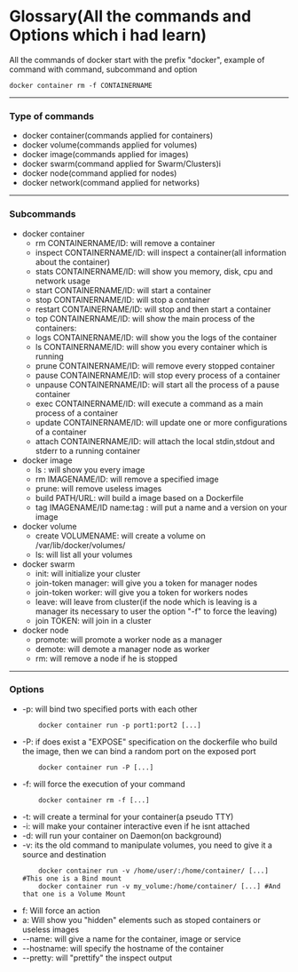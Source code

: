 # Glossary(All the commands and Options which i had learn)
All the commands of docker start with the prefix "docker", example of command with command, subcommand and option
```docker
docker container rm -f CONTAINERNAME
```
---
### Type of commands
- docker container(commands applied for containers)
- docker volume(commands applied for volumes)
- docker image(commands applied for images)
- docker swarm(command applied for Swarm/Clusters)i
- docker node(command applied for nodes)
- docker network(command applied for networks)
---
### Subcommands
- docker container
	- rm CONTAINERNAME/ID: will remove a container
	- inspect CONTAINERNAME/ID: will inspect a container(all information about the container)
	- stats CONTAINERNAME/ID: will show you memory, disk, cpu and network usage
	- start CONTAINERNAME/ID: will start a container
	- stop CONTAINERNAME/ID: will stop a container
	- restart CONTAINERNAME/ID: will stop and then start a container
	- top CONTAINERNAME/ID: will show the main process of the containers:
	- logs CONTAINERNAME/ID: will show you the logs of the container
	- ls CONTAINERNAME/ID: will show you every container which is running
	- prune CONTAINERNAME/ID: will remove every stopped container
	- pause CONTAINERNAME/ID: will stop every process of a container
	- unpause CONTAINERNAME/ID: will start all the process of a pause container
	- exec CONTAINERNAME/ID: will execute a command as a main process of a container
	- update CONTAINERNAME/ID: will update one or more configurations of a container
	- attach CONTAINERNAME/ID: will attach the local stdin,stdout and stderr to a running container 
- docker image
	- ls : will show you every image
	- rm IMAGENAME/ID: will remove a specified image
	- prune: will remove useless images
	- build PATH/URL: will build a image based on a Dockerfile
	- tag IMAGENAME/ID name:tag : will put a name and a version on your image
- docker volume
	- create VOLUMENAME: will create a volume on /var/lib/docker/volumes/
	- ls: will list all your volumes
- docker swarm
	- init: will initialize your cluster
	- join-token manager: will give you a token for manager nodes
	- join-token worker: will give you a token for workers nodes
	- leave: will leave from cluster(if the node which is leaving is a manager its necessary to user the option "-f" to force the leaving)
	- join TOKEN: will join in a cluster
- docker node
	- promote: will promote a worker node as a manager
	- demote: will demote a manager node as worker
	- rm: will remove a node if he is stopped
---
### Options
- -p: will bind two specified ports with each other
	```docker
		docker container run -p port1:port2 [...]
	```
- -P: if does exist a "EXPOSE" specification on the dockerfile who build the image, then we can bind a random port on the exposed port
	```docker
		docker container run -P [...]
	```
- -f: will force the execution of your command
	```docker
		docker container rm -f [...]
	```
- -t: will create a terminal for your container(a pseudo TTY)
- -i: will make your container interactive even if he isnt attached
- -d: will run your container on Daemon(on background)
- -v: its the old command to manipulate volumes, you need to give it a source and destination
	```docker
		docker container run -v /home/user/:/home/container/ [...] #This one is a Bind mount
		docker container run -v my_volume:/home/container/ [...] #And that one is a Volume Mount
	```
- f: Will force an action
- a: Will show you "hidden" elements such as stoped containers or useless images
- --name: will give a name for the container, image or service
- --hostname: will specify the hostname of the container
- --pretty: will "prettify" the inspect output
